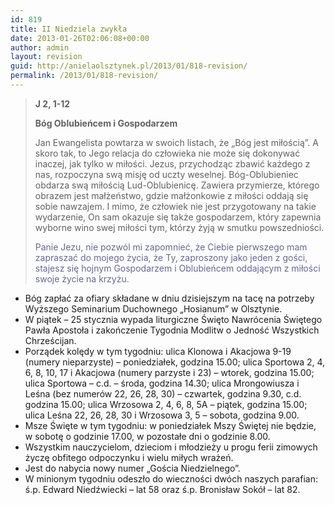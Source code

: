 ```yaml
---
id: 819
title: II Niedziela zwykła
date: 2013-01-26T02:06:08+00:00
author: admin
layout: revision
guid: http://anielaolsztynek.pl/2013/01/818-revision/
permalink: /2013/01/818-revision/
---
```

> **J 2, 1-12**
> 
> **Bóg Oblubieńcem i Gospodarzem**
> 
> Jan Ewangelista powtarza w swoich listach, że &#8222;Bóg jest miłością&#8221;. A skoro tak, to Jego relacja do człowieka nie może się dokonywać inaczej, jak tylko w miłości. Jezus, przychodząc zbawić każdego z nas, rozpoczyna swą misję od uczty weselnej. Bóg-Oblubieniec obdarza swą miłością Lud-Oblubienicę. Zawiera przymierze, którego obrazem jest małżeństwo, gdzie małżonkowie z miłości oddają się sobie nawzajem. I mimo, że człowiek nie jest przygotowany na takie wydarzenie, On sam okazuje się także gospodarzem, który zapewnia wyborne wino swej miłości tym, którzy żyją w smutku powszedniości.
> 
> <span style="color: #666699;">Panie Jezu, nie pozwól mi zapomnieć, że Ciebie pierwszego mam zapraszać do mojego życia, że Ty, zaproszony jako jeden z gości, stajesz się hojnym Gospodarzem i Oblubieńcem oddającym z miłości swoje życie na krzyżu.</span>

  * Bóg zapłać za ofiary składane w dniu dzisiejszym na tacę na potrzeby Wyższego Seminarium Duchownego &#8222;Hosianum&#8221; w Olsztynie.
  * W piątek &#8211; 25 stycznia wypada liturgiczne Święto Nawrócenia Świętego Pawła Apostoła i zakończenie Tygodnia Modlitw o Jedność Wszystkich Chrześcijan.
  * Porządek kolędy w tym tygodniu: ulica Klonowa i Akacjowa 9-19 (numery nieparzyste) &#8211; poniedziałek, godzina 15.00; ulica Sportowa 2, 4, 6, 8, 10, 17 i Akacjowa (numery parzyste i 23) &#8211; wtorek, godzina 15.00; ulica Sportowa &#8211; c.d. &#8211; środa, godzina 14.30; ulica Mrongowiusza i Leśna (bez numerów 22, 26, 28, 30) &#8211; czwartek, godzina 9.30, c.d. godzina 15.00; ulica Wrzosowa 2, 4, 6, 8, 5A &#8211; piątek, godzina 15.00; ulica Leśna 22, 26, 28, 30 i Wrzosowa 3, 5 &#8211; sobota, godzina 9.00.
  * Msze Święte w tym tygodniu: w poniedziałek Mszy Świętej nie będzie, w sobotę o godzinie 17.00, w pozostałe dni o godzinie 8.00.
  * Wszystkim nauczycielom, dzieciom i młodzieży u progu ferii zimowych życzę obfitego odpoczynku i wielu miłych wrażeń.
  * Jest do nabycia nowy numer &#8222;Gościa Niedzielnego&#8221;.
  * W minionym tygodniu odeszło do wieczności dwóch naszych parafian: ś.p. Edward Niedźwiecki &#8211; lat 58 oraz ś.p. Bronisław Sokół &#8211; lat 82.